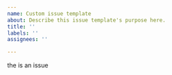 ```yaml
---
name: Custom issue template
about: Describe this issue template's purpose here.
title: ''
labels: ''
assignees: ''

---
```


the is an issue
